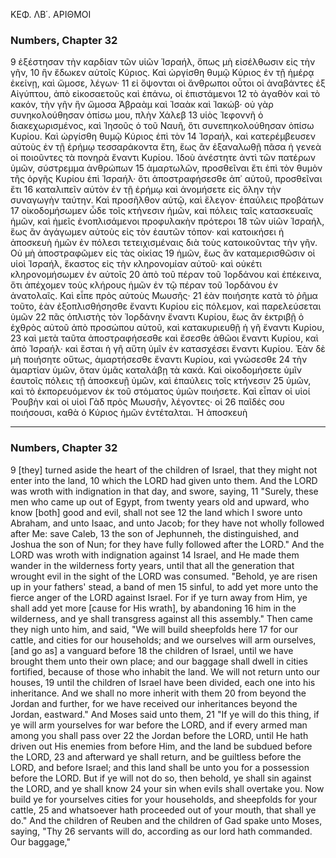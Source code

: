 ΚΕΦ. ΛΒ΄. ΑΡΙΘΜΟΙ

### Numbers, Chapter 32

9 ἐξέστησαν τὴν καρδίαν τῶν υἱῶν Ἰσραήλ, ὅπως μὴ εἰσέλθωσιν εἰς τὴν γῆν,
10 ἣν ἔδωκεν αὐτοῖς Κύριος. Καὶ ὠργίσθη θυμῷ Κύριος ἐν τῇ ἡμέρᾳ ἐκείνῃ, καὶ ὤμοσε, λέγων·
11 εἰ ὄψονται οἱ ἄνθρωποι οὗτοι οἱ ἀναβάντες ἐξ Αἰγύπτου, ἀπὸ εἰκοσαετοῦς καὶ ἐπάνω, οἱ ἐπιστάμενοι
12 τὸ ἀγαθὸν καὶ τὸ κακόν, τὴν γῆν ἣν ὤμοσα Ἀβραὰμ καὶ Ἰσαὰκ καὶ Ἰακώβ· οὐ γὰρ συνηκολούθησαν ὀπίσω μου, πλὴν Χάλεβ
13 υἱὸς Ἰεφοννῆ ὁ διακεχωρισμένος, καὶ Ἰησοῦς ὁ τοῦ Ναυῆ, ὅτι συνεπηκολούθησαν ὀπίσω Κυρίου. Καὶ ὠργίσθη θυμῷ Κύριος ἐπὶ τὸν
14 Ἰσραήλ, καὶ κατερέμβευσεν αὐτοὺς ἐν τῇ ἐρήμῳ τεσσαράκοντα ἔτη, ἕως ἂν ἐξαναλωθῇ πᾶσα ἡ γενεὰ οἱ ποιοῦντες τὰ πονηρὰ ἔναντι Κυρίου. Ἰδοὺ ἀνέστητε ἀντὶ τῶν πατέρων ὑμῶν, σύστρεμμα ἀνθρώπων
15 ἁμαρτωλῶν, προσθεῖναι ἔτι ἐπὶ τὸν θυμὸν τῆς ὀργῆς Κυρίου ἐπὶ Ἰσραήλ· ὅτι ἀποστραφήσεσθε ἀπ᾿ αὐτοῦ, προσθεῖναι ἔτι
16 καταλιπεῖν αὐτὸν ἐν τῇ ἐρήμῳ καὶ ἀνομήσετε εἰς ὅλην τὴν συναγωγὴν ταύτην. Καὶ προσῆλθον αὐτῷ, καὶ ἔλεγον· ἐπαύλεις προβάτων
17 οἰκοδομήσωμεν ὧδε τοῖς κτήνεσιν ἡμῶν, καὶ πόλεις ταῖς κατασκευαῖς ἡμῶν, καὶ ἡμεῖς ἐνοπλισάμενοι προφυλακὴν πρότεροι
18 τῶν υἱῶν Ἰσραήλ, ἕως ἂν ἀγάγωμεν αὐτοὺς εἰς τὸν ἑαυτῶν τόπον· καὶ κατοικήσει ἡ ἀποσκευὴ ἡμῶν ἐν πόλεσι τετειχισμέναις διὰ τοὺς κατοικοῦντας τὴν γῆν. Οὐ μὴ ἀποστραφῶμεν εἰς τὰς οἰκίας
19 ἡμῶν, ἕως ἂν καταμερισθῶσιν οἱ υἱοὶ Ἰσραήλ, ἕκαστος εἰς τὴν κληρονομίαν αὐτοῦ· καὶ οὐκέτι κληρονομήσωμεν ἐν αὐτοῖς
20 ἀπὸ τοῦ πέραν τοῦ Ἰορδάνου καὶ ἐπέκεινα, ὅτι ἀπέχομεν τοὺς κλήρους ἡμῶν ἐν τῷ πέραν τοῦ Ἰορδάνου ἐν ἀνατολαῖς. Καὶ εἶπε πρὸς αὐτοὺς Μωυσῆς·
21 ἐὰν ποιήσητε κατὰ τὸ ῥῆμα τοῦτο, ἐὰν ἐξοπλισθήσησθε ἔναντι Κυρίου εἰς πόλεμον, καὶ παρελεύσεται ὑμῶν
22 πᾶς ὁπλιστὴς τὸν Ἰορδάνην ἔναντι Κυρίου, ἕως ἂν ἐκτριβῇ ὁ ἐχθρὸς αὐτοῦ ἀπὸ προσώπου αὐτοῦ, καὶ κατακυριευθῇ ἡ γῆ ἔναντι Κυρίου,
23 καὶ μετὰ ταῦτα ἀποστραφήσεσθε καὶ ἔσεσθε ἀθῶοι ἔναντι Κυρίου, καὶ ἀπὸ Ἰσραήλ· καὶ ἔσται ἡ γῆ αὕτη ὑμῖν ἐν κατασχέσει ἔναντι Κυρίου. Ἐὰν δὲ μὴ ποιήσητε οὕτως, ἁμαρτήσεσθε ἔναντι Κυρίου, καὶ γνώσεσθε
24 τὴν ἁμαρτίαν ὑμῶν, ὅταν ὑμᾶς καταλάβῃ τὰ κακά. Καὶ οἰκοδομήσετε ὑμῖν ἑαυτοῖς πόλεις τῇ ἀποσκευῇ ὑμῶν, καὶ ἐπαύλεις τοῖς κτήνεσιν
25 ὑμῶν, καὶ τὸ ἐκπορευόμενον ἐκ τοῦ στόματος ὑμῶν ποιήσετε. Καὶ εἶπαν οἱ υἱοί Ῥουβὴν καὶ οἱ υἱοὶ Γὰδ πρὸς Μωυσῆν, λέγοντες· οἱ
26 παῖδές σου ποιήσουσι, καθὰ ὁ Κύριος ἡμῶν ἐντέταλται. Ἡ ἀποσκευὴ

---

### Numbers, Chapter 32

9 [they] turned aside the heart of the children of Israel, that they might not enter into the land,
10 which the LORD had given unto them. And the LORD was wroth with indignation in that day, and swore, saying,
11 "Surely, these men who came up out of Egypt, from twenty years old and upward, who know [both] good and evil, shall not see
12 the land which I swore unto Abraham, and unto Isaac, and unto Jacob; for they have not wholly followed after Me: save Caleb,
13 the son of Jephunneh, the distinguished, and Joshua the son of Nun; for they have fully followed after the LORD." And the LORD was wroth with indignation against
14 Israel, and He made them wander in the wilderness forty years, until that all the generation that wrought evil in the sight of the LORD was consumed. "Behold, ye are risen up in your fathers' stead, a band of men
15 sinful, to add yet more unto the fierce anger of the LORD against Israel. For if ye turn away from Him, ye shall add yet more [cause for His wrath], by abandoning
16 him in the wilderness, and ye shall transgress against all this assembly." Then came they nigh unto him, and said, "We will build sheepfolds here
17 for our cattle, and cities for our households; and we ourselves will arm ourselves, [and go as] a vanguard before
18 the children of Israel, until we have brought them unto their own place; and our baggage shall dwell in cities fortified, because of those who inhabit the land. We will not return unto our houses,
19 until the children of Israel have been divided, each one into his inheritance. And we shall no more inherit with them
20 from beyond the Jordan and further, for we have received our inheritances beyond the Jordan, eastward." And Moses said unto them,
21 "If ye will do this thing, if ye will arm yourselves for war before the LORD, and if every armed man among you shall pass over
22 the Jordan before the LORD, until He hath driven out His enemies from before Him, and the land be subdued before the LORD,
23 and afterward ye shall return, and be guiltless before the LORD, and before Israel; and this land shall be unto you for a possession before the LORD. But if ye will not do so, then behold, ye shall sin against the LORD, and ye shall know
24 your sin when evils shall overtake you. Now build ye for yourselves cities for your households, and sheepfolds for your cattle,
25 and whatsoever hath proceeded out of your mouth, that shall ye do." And the children of Reuben and the children of Gad spake unto Moses, saying, "Thy
26 servants will do, according as our lord hath commanded. Our baggage,"